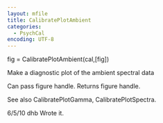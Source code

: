 ```yaml
---
layout: mfile
title: CalibratePlotAmbient
categories:
  - PsychCal
encoding: UTF-8
---
```


fig = CalibratePlotAmbient(cal,[fig])

Make a diagnostic plot of the ambient spectral data

Can pass figure handle. Returns figure handle.

See also CalibratePlotGamma, CalibratePlotSpectra.

6/5/10  dhb  Wrote it.